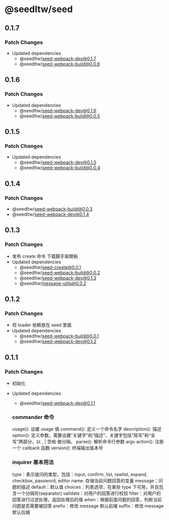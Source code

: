 # @seedltw/seed

## 0.1.7

### Patch Changes

- Updated dependencies
  - @seedltw/seed-webpack-dev@0.1.7
  - @seedltw/seed-webpack-build@0.0.6

## 0.1.6

### Patch Changes

- Updated dependencies
  - @seedltw/seed-webpack-dev@0.1.6
  - @seedltw/seed-webpack-build@0.0.5

## 0.1.5

### Patch Changes

- Updated dependencies
  - @seedltw/seed-webpack-dev@0.1.5
  - @seedltw/seed-webpack-build@0.0.4

## 0.1.4

### Patch Changes

- @seedltw/seed-webpack-build@0.0.3
- @seedltw/seed-webpack-dev@0.1.4

## 0.1.3

### Patch Changes

- 发布 create 命令 下载脚手架模板
- Updated dependencies
  - @seedltw/seed-create@0.0.1
  - @seedltw/seed-webpack-build@0.0.2
  - @seedltw/seed-webpack-dev@0.1.3
  - @seedltw/message-utils@0.0.2

## 0.1.2

### Patch Changes

- 将 loader 依赖放在 seed 里面
- Updated dependencies
  - @seedltw/seed-webpack-build@0.0.1
  - @seedltw/seed-webpack-dev@0.1.2

## 0.1.1

### Patch Changes

- 初始化
- Updated dependencies

  - @seedltw/seed-webpack-dev@0.1.1

  ### commander 命令

  usage(): 设置 usage 值
  command(): 定义一个命令名字
  description(): 描述
  option(): 定义参数，需要设置“关键字”和“描述”，关键字包括“简写”和“全写”两部分，以 , | 空格 做分隔。
  parse(): 解析命令行参数 argv
  action(): 注册一个 callback 函数
  version(): 终端输出版本号

  ### inquirer 基本用法

  type：表示提问的类型，包括：input, confirm, list, rawlist, expand, checkbox, password, editor
  name: 存储当前问题回答的变量
  message：问题的描述
  default：默认值
  choices：列表选项，在某些 type 下可用，并且包含一个分隔符(separator)
  validate：对用户的回答进行校验
  filter：对用户的回答进行过滤处理，返回处理后的值
  when：根据前面问题的回答，判断当前问题是否需要被回答
  prefix：修改 message 默认前缀
  suffix：修改 message 默认后缀
